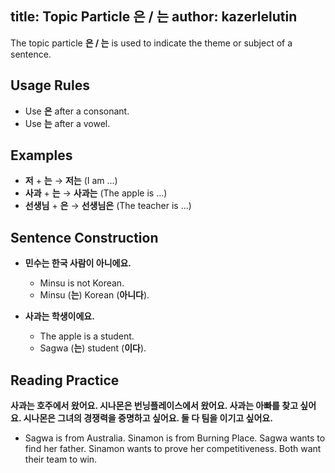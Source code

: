 title: Topic Particle 은 / 는
author: kazerlelutin
---
The topic particle **은 / 는** is used to indicate the theme or subject of a sentence.

## Usage Rules
- Use **은** after a consonant.
- Use **는** after a vowel.

## Examples
- **저** + **는** → **저는** (I am ...)
- **사과** + **는** → **사과는** (The apple is ...)
- **선생님** + **은** → **선생님은** (The teacher is ...)

## Sentence Construction
- **민수는 한국 사람이 아니에요.**
  - Minsu is not Korean.
  - Minsu (**는**) Korean (**아니다**).

- **사과는 학생이에요.**
  - The apple is a student.
  - Sagwa (**는**) student (**이다**).

## Reading Practice
**사과는 호주에서 왔어요. 시나몬은 번닝플레이스에서 왔어요. 사과는 아빠를 찾고 싶어요. 시나몬은 그녀의 경쟁력을 증명하고 싶어요. 둘 다 팀을 이기고 싶어요.**
- Sagwa is from Australia. Sinamon is from Burning Place. Sagwa wants to find her father. Sinamon wants to prove her competitiveness. Both want their team to win.

